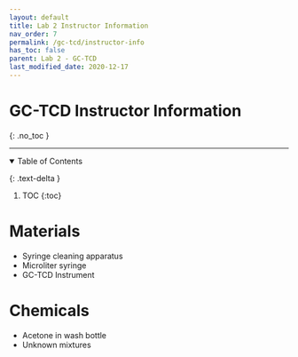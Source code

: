 ```yaml
---
layout: default
title: Lab 2 Instructor Information
nav_order: 7
permalink: /gc-tcd/instructor-info
has_toc: false
parent: Lab 2 - GC-TCD
last_modified_date: 2020-12-17
---
```


# GC-TCD Instructor Information
{: .no_toc  }

----

<details open markdown="block">
  <summary>
  Table of Contents
  </summary>

  {: .text-delta }
1. TOC
{:toc}
</details>

# Materials
- Syringe cleaning apparatus
- Microliter syringe
- GC-TCD Instrument

# Chemicals
- Acetone in wash bottle
- Unknown mixtures
